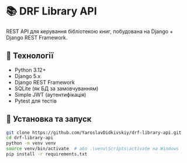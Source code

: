 # 📚 DRF Library API

REST API для керування бібліотекою книг, побудована на Django + Django REST Framework.

## 🧰 Технології

- Python 3.12+
- Django 5.x
- Django REST Framework
- SQLite (як БД за замовчуванням)
- Simple JWT (аутентифікація)
- Pytest для тестів

## 🚀 Установка та запуск

```bash
git clone https://github.com/YaroslavDidkivskiy/drf-library-api.git
cd drf-library-api
python -m venv venv
source venv/bin/activate  # або .\venv\Scripts\activate на Windows
pip install -r requirements.txt

